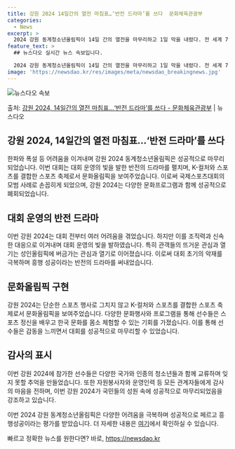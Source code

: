 ```yaml
---
title: 강원 2024 14일간의 열전 마침표…‘반전 드라마’를 쓰다  문화체육관광부
categories:
  - News
excerpt: >
  2024 강원 동계청소년올림픽이 14일 간의 열전을 마무리하고 1일 막을 내렸다. 전 세계 78개국 선수 1…
feature_text: >
  ## 뉴스다오 실시간 뉴스 속보입니다.

  2024 강원 동계청소년올림픽이 14일 간의 열전을 마무리하고 1일 막을 내렸다. 전 세계 78개국 선수 1…
image: 'https://newsdao.kr/res/images/meta/newsdao_breakingnews.jpg'
---
```


![뉴스다오 속보](https://newsdao.kr/res/images/meta/newsdao_breakingnews.jpg)

<p>출처: <a href="https://newsdao.kr/3106" rel="dofollow">강원 2024, 14일간의 열전 마침표…‘반전 드라마’를 쓰다 - 문화체육관광부</a> | 뉴스다오</p>

<h2 data-ke-size="size26">강원 2024, 14일간의 열전 마침표…‘반전 드라마’를 쓰다</h2>

한파와 폭설 등 어려움을 이겨내며 강원 2024 동계청소년올림픽은 성공적으로 마무리되었습니다. 이번 대회는 대회 운영의 빛을 발한 반전의 드라마를 펼치며, K-컬처와 스포츠를 결합한 스포츠 축제로서 문화올림픽을 보여주었습니다. 이로써 국제스포츠대회의 모범 사례로 손꼽히게 되었으며, 강원 2024는 다양한 문화프로그램과 함께 성공적으로 폐회되었습니다.

<p data-ke-size="size16"></p>

<h2 data-ke-size="size24">대회 운영의 반전 드라마</h2>
이번 강원 2024는 대회 전부터 여러 어려움을 겪었습니다. 하지만 이를 조직력과 신속한 대응으로 이겨내며 대회 운영의 빛을 발하였습니다. 특히 관객들의 뜨거운 관심과 열기는 성인올림픽에 버금가는 관심과 열기로 이어졌습니다. 이로써 대회 초기의 악재를 극복하며 흥행 성공이라는 반전의 드라마를 써내었습니다.

<p data-ke-size="size16"></p>

<h2 data-ke-size="size24">문화올림픽 구현</h2>
강원 2024는 단순한 스포츠 행사로 그치지 않고 K-컬처와 스포츠를 결합한 스포츠 축제로서 문화올림픽을 보여주었습니다. 다양한 문화행사와 프로그램을 통해 선수들은 스포츠 정신을 배우고 한국 문화를 몸소 체험할 수 있는 기회를 가졌습니다. 이를 통해 선수들은 감동을 느끼면서 대회를 성공적으로 마무리할 수 있었습니다.

<p data-ke-size="size16"></p>

<h2 data-ke-size="size24">감사의 표시</h2>
이번 강원 2024에 참가한 선수들은 다양한 국가와 인종의 청소년들과 함께 교류하며 잊지 못할 추억을 만들었습니다. 또한 자원봉사자와 운영인력 등 모든 관계자들에게 감사의 마음을 전하며, 이번 강원 2024가 국민들의 성원 속에 성공적으로 마무리되었음을 강조하고 있습니다.

<p data-ke-size="size16"></p>

이번 2024 강원 동계청소년올림픽은 다양한 어려움을 극복하며 성공적으로 페르고 흥행성공이라는 평가를 받았습니다. 더 자세한 내용은 <a href="https://newsdao.kr/3106">여기</a>에서 확인하실 수 있습니다. 

빠르고 정확한 뉴스를 원한다면? 바로, <a href="https://newsdao.kr" rel="dofollow">https://newsdao.kr</a>


